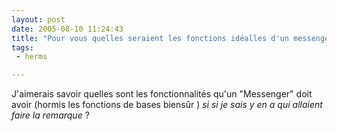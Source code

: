 ```yaml
---
layout: post
date: 2005-08-10 11:24:43
title: "Pour vous quelles seraient les fonctions idéalles d'un messenger ?"
tags:
 - herms

---
```


J'aimerais savoir quelles sont les fonctionnalités qu'un "Messenger" doit avoir (hormis les fonctions de bases biensûr ) _si si je sais y en a qui allaient faire la remarque_ ?
